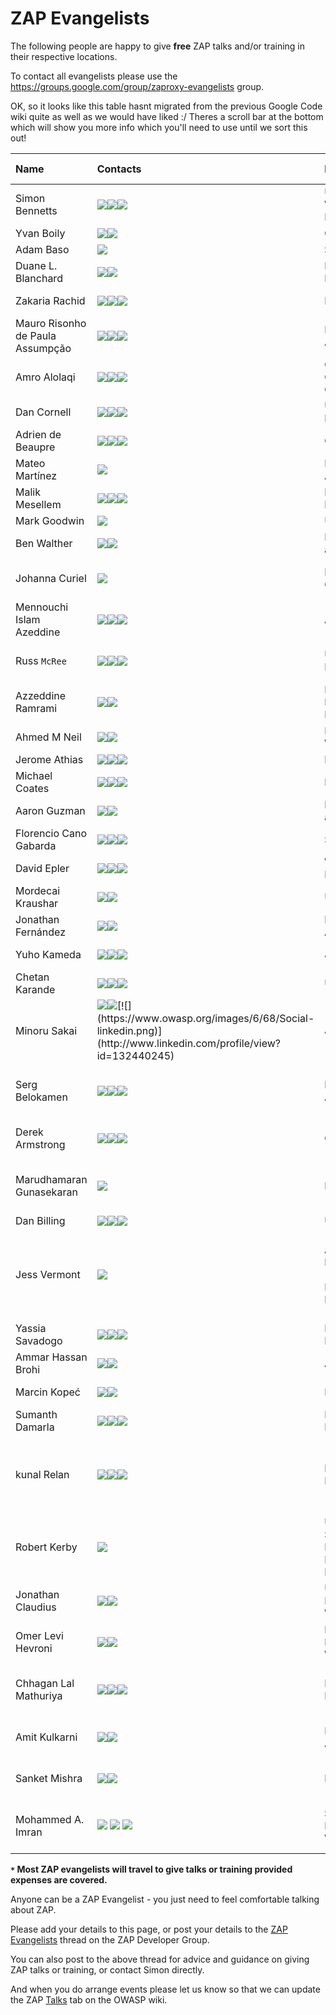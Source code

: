 # ZAP Evangelists

The following people are happy to give **free** ZAP talks and/or training in their respective locations.

To contact all evangelists please use the https://groups.google.com/group/zaproxy-evangelists group.

OK, so it looks like this table hasnt migrated from the previous Google Code wiki quite as well as we would have liked :/ Theres a scroll bar at the bottom which will show you more info which you'll need to use until we sort this out!

| **Name** | **Contacts** | **Locations `*`** | **Languages** |  **Talks** | **Training** | **Notes / Specialities** | **Previous talks / training / other links** |
|:---------|:-------------|:------------------|:--------------|:-----------|:-------------|:-------------------------|:--------------------------------------------|
| Simon Bennetts | [![](https://www.owasp.org/images/3/33/Social-email.png)](mailto:psiinon@gmail.com)[![](https://www.owasp.org/images/8/82/Social-twitter.png)](https://twitter.com/psiinon)[![](https://www.owasp.org/images/6/68/Social-linkedin.png)](http://www.linkedin.com/profile/view?id=46196399) | UK / Worldwide / Remote | English       | Y          | Y            | ZAP Project Lead         | Slides and videos linked off [OWASP profile](https://www.owasp.org/index.php/User:Simon_Bennetts) - feel free to rip these off ;) |
| Yvan Boily | [![](https://www.owasp.org/images/3/33/Social-email.png)](mailto:yvanboily@gmail.com)[![](https://www.owasp.org/images/8/82/Social-twitter.png)](https://twitter.com/ygjb) | Canada            | English       | Y          | Y            | ZAP Enthusiast           | [Webpage](https://boily.me)                 |
| Adam Baso | [![](https://www.owasp.org/images/8/82/Social-twitter.png)](https://twitter.com/dr0ptp4kt) | SF Bay Area       | English       | Y          | Y            |                          | [Video](https://www.youtube.com/watch?v=z9gEH-EqNFo#t=0) |
| Duane L. Blanchard| [![](https://www.owasp.org/images/3/33/Social-email.png)](mailto:info@foolioninfosec.com)[![](https://www.owasp.org/images/8/82/Social-twitter.png)](https://twitter.com/FooLionInfoSec) | Pacific Northwest | English       | Y          | Y            |                          | SOURCE Seattle, SJSU Cyber Bootcamp, USCC, Black Lodge Research, ... |
| Zakaria Rachid | [![](https://www.owasp.org/images/3/33/Social-email.png)](mailto:badzack@gmail.com)[![](https://www.owasp.org/images/8/82/Social-twitter.png)](https://twitter.com/zackhimself)[![](https://www.owasp.org/images/6/68/Social-linkedin.png)](http://www.linkedin.com/profile/view?id=297569442) | France            | French, English, Arabic | Y          |              |                          | [Homepage](http://4sec.fr/)                 |
| Mauro Risonho de Paula Assumpção | [![](https://www.owasp.org/images/3/33/Social-email.png)](mailto:mauro.risonho@gmail.com)[![](https://www.owasp.org/images/8/82/Social-twitter.png)](https://twitter.com/firebitsbr)[![](https://www.owasp.org/images/6/68/Social-linkedin.png)](http://br.linkedin.com/pub/mauro-risonho-de-paula-assump%C3%A7%C3%A3o/b/b06/225) | Brazil, Latin America | Portuguese    | Y          | Y            |                          | [Slideshare](http://www.slideshare.net/firebits) |
| Amro Alolaqi  | [![](https://www.owasp.org/images/3/33/Social-email.png)](mailto:amro@owasp.org)[![](https://www.owasp.org/images/8/82/Social-twitter.png)](https://twitter.com/Amro_AlOlaqi)[![](https://www.owasp.org/images/6/68/Social-linkedin.png)](http://www.linkedin.com/in/iamro) | Gulf Cooperation Council | English, Arabic | Y          |              |                          | Talks linked off [OWASP profile](https://www.owasp.org/index.php/User:Amro_Ahmed) |
| Dan Cornell | [![](https://www.owasp.org/images/3/33/Social-email.png)](mailto:dan@denimgroup.com)[![](https://www.owasp.org/images/8/82/Social-twitter.png)](https://twitter.com/danielcornell)[![](https://www.owasp.org/images/6/68/Social-linkedin.png)](http://www.linkedin.com/profile/view?id=3976642) | USA / Remote      | English       |  Y         | Y            |                          |                                             |
| Adrien de Beaupre | [![](https://www.owasp.org/images/3/33/Social-email.png)](mailto:adriendb@gmail.com)[![](https://www.owasp.org/images/8/82/Social-twitter.png)](https://twitter.com/adriendb)[![](https://www.owasp.org/images/6/68/Social-linkedin.png)](http://www.linkedin.com/profile/view?id=2047540) | Canada            | English, French | Y          | Y            | SANS teacher             | SANS Sec542 course                          |
| Mateo Martínez | [![](https://www.owasp.org/images/3/33/Social-email.png)](mailto:mateomar@gmail.com) | Latin America     | Spanish, English | Y          |              |                          |                                             |
| Malik Mesellem | [![](https://www.owasp.org/images/3/33/Social-email.png)](mailto:malik@itsecgames.com)[![](https://www.owasp.org/images/8/82/Social-twitter.png)](https://twitter.com/MME_IT)[![](https://www.owasp.org/images/6/68/Social-linkedin.png)](http://www.linkedin.com/in/malikmesellem) | Belgium / Remote  | English, Dutch | Y          | Y            | Founder of [bWAPP](http://www.mmeit.be/bwapp/) | Training: Attacking & Defending Web Apps with bWAPP |
| Mark Goodwin | [![](https://www.owasp.org/images/8/82/Social-twitter.png)](https://twitter.com/mr_goodwin) | UK                | English       | Y          |              |                          |                                             |
| Ben Walther | [![](https://www.owasp.org/images/3/33/Social-email.png)](mailto:ben.walther@gmail.com)[![](https://www.owasp.org/images/6/68/Social-linkedin.png)](http://www.linkedin.com/profile/view?id=7188457) | Los Angeles area  | English       | Y          |              |                          |                                             |
| Johanna Curiel | [![](https://www.owasp.org/images/6/68/Social-linkedin.png)](https://www.owasp.org/index.php/User:Johanna_Curiel) | Netherlands, Caribbean | Dutch, Spanish,English, Papiamento | Y          | Y            | OWASP ZAP -creating add ons / Playing with Fuzzer|                                             |
| Mennouchi Islam Azeddine | [![](https://www.owasp.org/images/3/33/Social-email.png)](mailto:azeddine.mennouchi@owasp.org)[![](https://www.owasp.org/images/8/82/Social-twitter.png)](https://twitter.com/Aleisec)[![](https://www.owasp.org/images/6/68/Social-linkedin.png)](http://www.linkedin.com/pub/islam-azeddine-mennouchi/48/109/512) | Algeria           | English, Arabic , French | Y          | Y            | OWASP Algeria            | dzwebdays(Blida,Constantine,Algiers) , OWASP Algeria meeting , OWASP Sudan, Bside Algiers  |
| Russ `McRee` | [![](https://www.owasp.org/images/3/33/Social-email.png)](mailto:russ@holisticinfosec.org)[![](https://www.owasp.org/images/8/82/Social-twitter.png)](https://twitter.com/holisticinfosec)[![](https://www.owasp.org/images/6/68/Social-linkedin.png)](http://www.linkedin.com/in/russmcree) | USA / Remote      | English       | Y          | Y            | toolsmith author, infosec tools evangelist | [OWASP Top 10 tools, tactics](https://holisticinfosec.org/research-mainmenu-45/22-research/193-owasp-top-10-tools-tactics) presented at SANSFIRE, `SecureWorld`, ISSA International, etc. |
| Azzeddine Ramrami | [![](https://www.owasp.org/images/3/33/Social-email.png)](mailto:azzeddine.ramrami@owasp.org)[![](https://www.owasp.org/images/6/68/Social-linkedin.png)](http://fr.linkedin.com/pub/azzeddine-ramrami/5/b7a/107/) | Morocco, France and Ivory Coast | English, French | Y          |              |  French Translation for ZAP | http://2013.owasp.in/                       |
| Ahmed M Neil | [![](https://www.owasp.org/images/3/33/Social-email.png)](mailto:Ahmed.neil@owasp.org)[![](https://www.owasp.org/images/6/68/Social-linkedin.png)](http://www.linkedin.com/pub/ahmed-m-neil/38/590/73) | Egypt, Worldwide  | English       | Y          | Y            |                          |                                             |
| Jerome Athias | [![](https://www.owasp.org/images/3/33/Social-email.png)](mailto:athiasjerome@gmail.com)[![](https://www.owasp.org/images/8/82/Social-twitter.png)](https://twitter.com/JA25000)[![](https://www.owasp.org/images/6/68/Social-linkedin.png)](http://www.linkedin.com/profile/view?id=13732623) | Middle East       | English, French | Y          | Y            |                          | http://www.frhack.org                       |
| Michael Coates | [![](https://www.owasp.org/images/3/33/Social-email.png)](mailto:michael.coates@owasp.org)[![](https://www.owasp.org/images/8/82/Social-twitter.png)](https://twitter.com/_mwc)[![](https://www.owasp.org/images/6/68/Social-linkedin.png)](http://www.linkedin.com/profile/view?id=8374308) | Bay Area          | English       | Y          | Y            | OWASP Chairman           |                                             |
| Aaron Guzman | [![](https://www.owasp.org/images/3/33/Social-email.png)](mailto:aaron.guzman@owasp.org)[![](https://www.owasp.org/images/8/82/Social-twitter.png)](https://twitter.com/scriptingxss) | Los Angeles area  | English       | Y          | Y            |                          |                                             |
| Florencio Cano Gabarda | [![](https://www.owasp.org/images/3/33/Social-email.png)](mailto:fcano@seinhe.com)[![](https://www.owasp.org/images/8/82/Social-twitter.png)](https://twitter.com/florenciocano)[![](https://www.owasp.org/images/6/68/Social-linkedin.png)](http://www.linkedin.com/in/florenciocano) | Spain             | English, Spanish | Y          | Y            |                          | Talk: [Fuzzing browsers with Peach Fuzzer](http://youtu.be/nznEmm3Uud8) |
| David Epler | [![](https://www.owasp.org/images/3/33/Social-email.png)](mailto:dcepler@dcepler.net)[![](https://www.owasp.org/images/8/82/Social-twitter.png)](https://twitter.com/dcepler)[![](https://www.owasp.org/images/6/68/Social-linkedin.png)](http://www.linkedin.com/in/davidepler) | Washington, DC Area | English       | Y          |              |                          |                                             |
| Mordecai Kraushar | [![](https://www.owasp.org/images/3/33/Social-email.png)](mailto:mordecai.kraushar@owasp.org)[![](https://www.owasp.org/images/6/68/Social-linkedin.png)](http://www.linkedin.com/in/mkraushar) | USA               | English       | Y          | Y            | OWASP project leader for vicnum | talks and slide share at http://www.slideshare.net/mkraushar/vicnumdescription |
| Jonathan Fernández | [![](https://www.owasp.org/images/3/33/Social-email.png)](mailto:jonathan.fernandez04@gmail.com)[![](https://www.owasp.org/images/6/68/Social-linkedin.png)](http://www.linkedin.com/pub/jonathan-fernandez-jimenez/3b/368/5ba) | Latin America     | Spanish, English | Y          | N            | Spanish Tranlation for ZAP |                                             |
| Yuho Kameda | [![](https://www.owasp.org/images/3/33/Social-email.png)](mailto:tyoisu@gmail.com)[![](https://www.owasp.org/images/8/82/Social-twitter.png)](https://twitter.com/yuhokameda)[![](https://www.owasp.org/images/6/68/Social-linkedin.png)](http://www.linkedin.com/profile/view?id=204870400) | Japan             | English, Japanese | Y          | Y            |                          | [Training Session in AppSecAPAC](https://www.owasp.org/index.php/AppSecAsiaPac2014#tab=TRAINING_SESSIONS), [OWASP Japanese Manual](https://docs.google.com/file/d/0B1e1Cma1GUllazNUNVp6OWdGYzg/edit) |
| Chetan Karande | [![](https://www.owasp.org/images/3/33/Social-email.png)](mailto:chetan.karande@owasp.org)[![](https://www.owasp.org/images/8/82/Social-twitter.png)](https://twitter.com/karande_c)[![](https://www.owasp.org/images/6/68/Social-linkedin.png)](http://http://www.linkedin.com/pub/chetan-karande/3a/b66/478) | USA               | English       | Y          | N            |                          | [Previous talks](https://speakerdeck.com/ckarande/top-overlooked-security-threats-to-node-dot-js-web-applications) |
| Minoru Sakai | [![](https://www.owasp.org/images/3/33/Social-email.png)](mailto:minosky@gmail.com)[![](https://www.owasp.org/images/8/82/Social-twitter.png)](https://twitter.com/_Minsky_)[![](https://www.owasp.org/images/6/68/Social-linkedin.png)](http://www.linkedin.com/profile/view?id=132440245) | Japan             | Japanese      | Y          | Y            | [Supervision OWASP Japanese Manual](https://docs.google.com/file/d/0B1e1Cma1GUllazNUNVp6OWdGYzg/edit) | [Previous training](http://appsecapac.org/2014/training/pentesting-using-owasp-zap/) |
| Serg Belokamen | [![](https://www.owasp.org/images/3/33/Social-email.png)](mailto:serg@owasp.org)[![](https://www.owasp.org/images/8/82/Social-twitter.png)](https://twitter.com/sergicles)[![](https://www.owasp.org/images/6/68/Social-linkedin.png)](https://www.linkedin.com/in/sergb) | Melbourne, Australia | English, Russian | Y          | Y            | OWASP chapter lead, application security designer/architect | http://sergbelokamen.com http://bugcrowd.com |
| Derek Armstrong | [![](https://www.owasp.org/images/3/33/Social-email.png)](mailto:derek.v.armstrong@gmail.com)[![](https://www.owasp.org/images/8/82/Social-twitter.png)](https://twitter.com/dsplice)[![](https://www.owasp.org/images/6/68/Social-linkedin.png)](http://www.linkedin.com/profile/view?id=13816412) | Canada            | English       | Y          | Y            | ZAP Enthusiast, Malware Researcher | SANS SEC504 Mentor                          |
| Marudhamaran Gunasekaran | [![](https://www.owasp.org/images/3/33/Social-email.png)](mailto:gmaran23@gmail.com) | India             | English       | Y          | Y            | Application developer, web application security enthusiast | [Blog](http://renouncedthoughts.wordpress.com/), [Talks - Vimeo Channel](http://vimeo.com/gmaran23) |
| Dan Billing | [![](https://www.owasp.org/images/3/33/Social-email.png)](mailto:thetestdoctor@gmail.com)[![](https://www.owasp.org/images/8/82/Social-twitter.png)](https://twitter.com/thetestdoctor)[![](https://www.owasp.org/images/6/68/Social-linkedin.png)](https://www.linkedin.com/in/danielbilling) | UK / Europe       | English       | Y          | Y            |                          | [Blog: The Test Doctor](http://thetestdoctor.wordpress.com/)|
| Jess Vermont | [![](https://www.owasp.org/images/3/33/Social-email.png)](mailto:jess.vermont.stl@gmail.com) | American Midwest (Missouri, Kansas, Illinois, etc) | English       | Y          | N            | ZAP Focus – extensibility of ZAP; ZAP for general Web App Sec usage/pen testing/vulnerability detection |                                             |
| Yassia Savadogo | [![](https://www.owasp.org/images/3/33/Social-email.png)](mailto:yassias@yahoo.fr)[![](https://www.owasp.org/images/8/82/Social-twitter.png)](https://twitter.com/yassias)[![](https://www.owasp.org/images/6/68/Social-linkedin.png)](https://www.linkedin.com/profile/view?id=35974704) | Burkina Faso      | French        | Y          | Y            | Network Security         |                                             |
| Ammar Hassan Brohi | [![](https://www.owasp.org/images/3/33/Social-email.png)](mailto:brohiammar@gmail.com)[![](https://www.owasp.org/images/6/68/Social-linkedin.png)](http://pk.linkedin.com/pub/ammarbrohi) | All Pakistan      | English       | Y          | Y            | ZAP as Swiss Army Knife  |                                             |
| Marcin Kopeć | [![](https://www.owasp.org/images/3/33/Social-email.png)](mailto:marcin.jan.kopec@gmail.com)[![](https://www.owasp.org/images/6/68/Social-linkedin.png)](https://www.linkedin.com/in/mkopec) | Poland            | Polish and English | Y          | Y            |                          |                                             |
| Sumanth Damarla | [![](https://www.owasp.org/images/3/33/Social-email.png)](mailto:damarla.sumanth@gmail.com)[![](https://www.owasp.org/images/8/82/Social-twitter.png)](https://twitter.com/Sumanth_Damarla)[![](https://www.owasp.org/images/6/68/Social-linkedin.png)](https://www.linkedin.com/in/sumanthdamarla) | India / Remote    | English, Hindi, Telugu | Y          | Y            | ZAP Evangelist at FOSSASIA | [MWOS AMF Support project](https://wiki.mozilla.org/Security/Mentorships/MWoS/2014/OWASP_ZAP_AMF_Support) |
| kunal Relan | [![](https://www.owasp.org/images/3/33/Social-email.png)](mailto:pentesterkunal@live.com)[![](https://www.owasp.org/images/8/82/Social-twitter.png)](https://twitter.com/kunal_relan)[![](https://www.owasp.org/images/6/68/Social-linkedin.png)](https://www.linkedin.com/profile/view?id=266070324) | India / Remote    | English, Hindi | Y          | Y            | ZAP Evangelist,Mozilla Delhi/NCR Security lead and Information Security researcher | [Web Security Workshop](https://reps.mozilla.org/e/webmaker-and-security-workshop-at-niit-university) |
| Robert Kerby | [![](https://www.owasp.org/images/3/33/Social-email.png)](mailto:beardedwanderer@zoho.com) | USA / Southwest / Rocky Mountains / Remote | English | Y | Y |  |  |
| Jonathan Claudius | [![](https://www.owasp.org/images/3/33/Social-email.png)](mailto:claudijd@yahoo.com)[![](https://www.owasp.org/images/8/82/Social-twitter.png)](https://twitter.com/claudijd)| USA / Remote / Worldwide    | English | Y          | Y            | ZAP Evangelist | [blog](https://blog.rubidus.com/) |
| Omer Levi Hevroni | [![](https://www.owasp.org/images/3/33/Social-email.png)](mailto:omerlh@gmail.com)[![](https://www.owasp.org/images/8/82/Social-twitter.png)](https://twitter.com/omerlh)| Israel / Remote / Worldwide    | English / Hebrew | Y          | Y            | ZAP Evangelist | [Personal Site with previous talks](https://omerlh.info/) |
| Chhagan Lal Mathuriya | [![](https://www.owasp.org/images/3/33/Social-email.png)](mailto:clmathuriya@gmail.com)[![](https://www.owasp.org/images/8/82/Social-twitter.png)](https://twitter.com/clmathuriya)[![](https://www.owasp.org/images/6/68/Social-linkedin.png)](https://www.linkedin.com/profile/view?id=clmathuriya) | Bangalore, India | English, Hindi | Y | Y | I Have worked on Automated Security Testing usig ZAP | [My Github Page](https://github.com/clmathuriya/) |
| Amit Kulkarni | [![](https://www.owasp.org/images/3/33/Social-email.png)](mailto:amitskulkarni@gmail.com)[![](https://www.owasp.org/images/6/68/Social-linkedin.png)](https://www.linkedin.com/profile/view?id=amtoya) | Perth, Australia | English | Y | Y | Automated Security Testing using ZAP | [My Github Page](https://github.com/AmitKulkarni9) |
| Sanket Mishra| [![](https://www.owasp.org/images/3/33/Social-email.png)](mailto:sanket.altruist@gmail.com)[![](https://www.owasp.org/images/6/68/Social-linkedin.png)](https://www.linkedin.com/in/sanket-mishra-04a71a7a/) | Boston, US | English | Y | Y | Experience with OWASP ZAP Automated Testing | |
| Mohammed A. Imran| [![](https://www.owasp.org/images/3/33/Social-email.png)](mailto:imran.mohammed@owasp.org) [![](https://www.owasp.org/images/8/82/Social-twitter.png)](https://twitter.com/secfigo) [![](https://www.owasp.org/images/6/68/Social-linkedin.png)](https://www.linkedin.com/in/secfigo/) | Singapore / Remote / Worldwide | English | Y | Y | OWASP DevSecOps Studio and DevSlop Project Leader | [Practical DevSecOps Course ](https://www.teachera.io/devsecops-course/) |

**`*` Most ZAP evangelists will travel to give talks or training provided expenses are covered.**

Anyone can be a ZAP Evangelist - you just need to feel comfortable talking about ZAP.

Please add your details to this page, or post your details to the [ZAP Evangelists](https://groups.google.com/d/msg/zaproxy-develop/H-hcMTJ4aQ4/ZY5aVwYAC1EJ) thread on the ZAP Developer Group.

You can also post to the above thread for advice and guidance on giving ZAP talks or training, or contact Simon directly.

And when you do arrange events please let us know so that we can update the ZAP [Talks](https://www.owasp.org/index.php/OWASP_Zed_Attack_Proxy_Project#tab=Talks) tab on the OWASP wiki.

<!---
Copy this to the end of the table and update it for new evangelists.

|| Name || [mailto:email https://www.owasp.org/images/3/33/Social-email.png][https://twitter.com/twitter  https://www.owasp.org/images/8/82/Social-twitter.png][http://www.linkedin.com/profile/view?id=999 https://www.owasp.org/images/6/68/Social-linkedin.png] || loc || lang || Y || N || notes || links ||
-->

